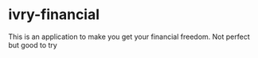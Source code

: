 # ivry-financial
 This is an application to make you get your financial freedom. Not perfect but good to try
